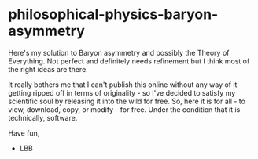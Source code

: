 # philosophical-physics-baryon-asymmetry

Here's my solution to Baryon asymmetry and possibly the Theory of Everything. Not perfect and definitely needs refinement but I think most of the right ideas are there.

It really bothers me that I can't publish this online without any way of it getting ripped off in terms of originality - so I've decided to satisfy my scientific soul
by releasing it into the wild for free. So, here it is for all - to view, download, copy, or modify - for free. Under the condition that it is technically,
software.

Have fun,
  - LBB

